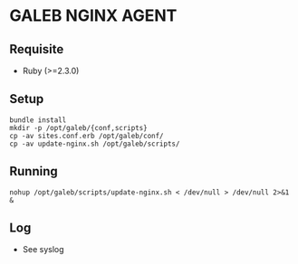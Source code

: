 # GALEB NGINX AGENT

## Requisite
* Ruby (>=2.3.0)

## Setup
```
bundle install
mkdir -p /opt/galeb/{conf,scripts}
cp -av sites.conf.erb /opt/galeb/conf/
cp -av update-nginx.sh /opt/galeb/scripts/
```

## Running
```
nohup /opt/galeb/scripts/update-nginx.sh < /dev/null > /dev/null 2>&1 &
```

## Log
* See syslog
